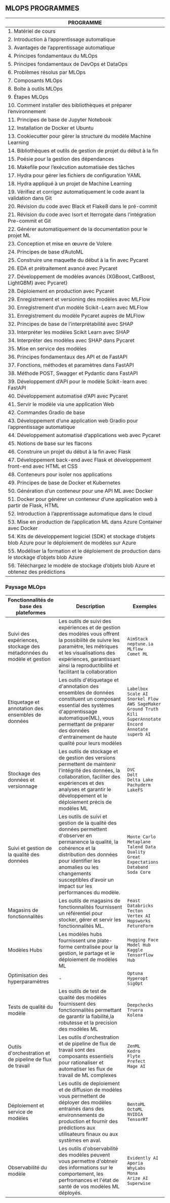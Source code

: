 ## MLOPS PROGRAMMES

| PROGRAMME                                                                                                         |
|-------------------------------------------------------------------------------------------------------------------|
| 1. Matériel de cours                                                                                              |
| 2. Introduction à l’apprentissage automatique                                                                     |
| 3. Avantages de l’apprentissage automatique                                                                       |
| 4. Principes fondamentaux du MLOps                                                                                |
| 5. Principes fondamentaux de DevOps et DataOps                                                                    |
| 6. Problèmes résolus par MLOps                                                                                    |
| 7. Composants MLOps                                                                                               |
| 8. Boîte à outils MLOps                                                                                           |
| 9. Étapes MLOps                                                                                                   |
| 10. Comment installer des bibliothèques et préparer l’environnement                                               |
| 11. Principes de base de Jupyter Notebook                                                                         |
| 12. Installation de Docker et Ubuntu                                                                              |
| 13. Cookiecutter pour gérer la structure du modèle Machine Learning                                               |
| 14. Bibliothèques et outils de gestion de projet du début à la fin                                                |
| 15. Poésie pour la gestion des dépendances                                                                        |
| 16. Makefile pour l’exécution automatisée des tâches                                                              |
| 17. Hydra pour gérer les fichiers de configuration YAML                                                           |
| 18. Hydra appliqué à un projet de Machine Learning                                                                |
| 19. Vérifiez et corrigez automatiquement le code avant la validation dans Git                                     |
| 20. Révision du code avec Black et Flake8 dans le pré-commit                                                      |
| 21. Révision du code avec Isort et Iterrogate dans l’intégration Pre-commit et Git                                |
| 22. Générer automatiquement de la documentation pour le projet ML                                                 |
| 23. Conception et mise en œuvre de Volere                                                                         |
| 24. Principes de base d’AutoML                                                                                    |
| 25. Construire une maquette du début à la fin avec Pycaret                                                        |
| 26. EDA et prétraitement avancé avec Pycaret                                                                      |
| 27. Développement de modèles avancés (XGBoost, CatBoost, LightGBM) avec Pycaret)                                  |
| 28. Déploiement en production avec Pycaret                                                                        |
| 29. Enregistrement et versioning des modèles avec MLFlow                                                          |
| 30. Enregistrement d’un modèle Scikit-Learn avec MLFlow                                                           |
| 31. Enregistrement du modèle Pycaret auprès de MLFlow                                                             |
| 32. Principes de base de l’interprétabilité avec SHAP                                                             |
| 33. Interpréter les modèles Scikit Learn avec SHAP                                                                |
| 34. Interpréter des modèles avec SHAP dans Pycaret                                                                |
| 35. Mise en service des modèles                                                                                   |
| 36. Principes fondamentaux des API et de FastAPI                                                                  |
| 37. Fonctions, méthodes et paramètres dans FastAPI                                                                |
| 38. Méthode POST, Swagger et Pydantic dans FastAPI                                                                |
| 39. Développement d’API pour le modèle Scikit-learn avec FastAPI                                                  |
| 40. Développement automatisé d’API avec Pycaret                                                                   |
| 41. Servir le modèle via une application Web                                                                      |
| 42. Commandes Gradio de base                                                                                      |
| 43. Développement d’une application web Gradio pour l’apprentissage automatique                                   |
| 44. Développement automatisé d’applications web avec Pycaret                                                      |
| 45. Notions de base sur les flacons                                                                               |
| 46. Construire un projet du début à la fin avec Flask                                                             |
| 47. Développement back-end avec Flask et développement front-end avec HTML et CSS                                 |
| 48. Conteneurs pour isoler nos applications                                                                       |
| 49. Principes de base de Docker et Kubernetes                                                                     |
| 50. Génération d’un conteneur pour une API ML avec Docker                                                         |
| 51. Docker pour générer un conteneur d’une application web à partir de Flask, HTML                                |
| 52. Introduction à l’apprentissage automatique dans le cloud                                                      |
| 53. Mise en production de l’application ML dans Azure Container avec Docker                                       |
| 54. Kits de développement logiciel (SDK) et stockage d’objets blob Azure pour le déploiement de modèles sur Azure |
| 55. Modéliser la formation et le déploiement de production dans le stockage d’objets blob Azure                   |
| 56. Téléchargez le modèle de stockage d’objets blob Azure et obtenez des prédictions                              |

### **Paysage MLOps**

| Fonctionnalités de base des plateformes                              | Description                                                                                                                                                                                                                                                          | Exemples                                                                                                                                                         |
|----------------------------------------------------------------------|----------------------------------------------------------------------------------------------------------------------------------------------------------------------------------------------------------------------------------------------------------------------|------------------------------------------------------------------------------------------------------------------------------------------------------------------|
| Suivi des expériences, stockage des métadonnées du modèle et gestion | Les outils de suivi des expériences et de gestion des modèles vous offrent la possibilité de suivre les paramètre, les métriques et les visualisations des expériences, garantissant ainsi la reproductibilité et facilitant la collaboration                        | `AimStack` <br/> `neptune.ia` <br/> `MLflow` <br/> `Comet ML`                                                                                                    |
| Etiquetage et annotation des ensembles de données                    | Les outils d'étiquetage et d'annotation des ensembles de données constituent un composant essential des systèmes d'apprentissage automatique(ML), vous permettant de préparer des données d'entrainement de haute qualité pour leurs modèles                         | `Labelbox` <br/> `Scale AI` <br/> `Snorkel Flow` <br/> `AWS SageMaker Ground Truth` <br/> `Kili` <br/> `SuperAnnotate` <br/> `Encord Annotate` <br/> `superb AI` |
| Stockage des données et versionnage                                  | Les outils de stockage et de gestion des versions permettent de maintenir l'intégrité des données, la collaboration, faciliter des expériences et des analyses et garantir le développement et le déploiement précis de modèles ML                                   | `DVC` <br/> `Dolt` <br/> `Delta Lake` <br/> `Pachyderm` <br/> `LakeFS`                                                                                           |
| Suivi et gestion de la qualité des données                           | Les outils de suivi et gestion de la qualité des données permettent d'observer en permanence la qualité, la cohérence et la distribution des données pour identifier les anomalies ou les changements susceptibles d'avoir un impact sur les performances du modèle. | `Monte Carlo` <br/> `Metaplane` <br/> `Talend Data Quality` <br/> `Great Expectations` <br/> `Databand` <br/> `Soda Core`                                        |
| Magasins de fonctionnalités                                          | Les outils de magasins de fonctionnalités fournissent un référentiel pour stocker, gérer et servir les fonctionnalités ML.                                                                                                                                           | `Feast` <br/> `Databricks` <br/> `Tecton` <br/> `Vertex AI` <br/> `Hopsworks` <br/> `FetureForm`                                                                 |
| Modèles Hubs                                                         | Les modèles hubs fournissent une plate-forme centralisée pour la gestion, le partage et le déploiement de modèles ML                                                                                                                                                 | `Hugging Face Model Hub` <br/> `Kaggle` <br/> `Tensorflow Hub`                                                                                                   |
| Optimisation des hyperparamètres                                     | -                                                                                                                                                                                                                                                                    | `Optuna` <br/> `Hyperopt` <br/> `SigOpt`                                                                                                                         |
| Tests de qualité du modèle                                           | Les outils de test de qualité des modèles fournissent des fonctionnalités permettant de garantir la fiabilité,la robutesse et la precision des modèles ML                                                                                                            | `Deepchecks` <br/> `Truera` <br/> `Kolena`                                                                                                                       |
| Outils d'orchestration et de pipeline de flux de travail             | Les outils d'orchestration et de pipeline de flux de travail sont des composants essentiels pour rationaliser et automatiser les flux de travail de ML complexes                                                                                                     | `ZenML` <br/> `Kedro` <br/> `Flyte` <br/> `Prefect` <br/> `Mage AI`                                                                                              |
| Déploiement et service de modèles                                    | Les outils de deploiement et de diffusion de modèles vous permettent de déployer des modèles entrainés dans des environnements de production et fournir des prédictions aux utilisateurs finaux ou aux systèmes en aval.                                             | `BentoML` <br/> `OctoML` <br/> `NVIDIA TensorRT`                                                                                                                 |
| Observabilité du modèle                                              | Les outils d'observabilité des modèles peuvent vous permettre d'obtneir des informations sur le comportement, les perfromances et l'état de santé de vos modèles ML déployés.                                                                                        | `Evidently AI` <br/> `Aporia` <br/> `WhyLabs` <br/> `Mona` <br/> `Arize AI` <br/> `Superwise`                                                                    |


